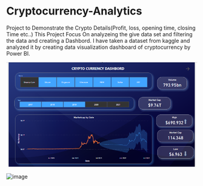 # Cryptocurrency-Analytics

Project to Demonstrate the Crypto Details(Profit, loss, opening time, closing Time etc..)
This Project Focus On analyzeing the give data set and filtering the data and creating a Dashbord.
I have taken a dataset from kaggle and analyzed it by creating data visualization dashboard of cryptocurrency by Power BI.



![image](https://raw.githubusercontent.com/anupam073/Cryptocurrency-Analytics/main/Demo/crypto-dashboard-1.png)

![image]()

